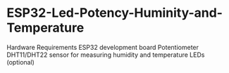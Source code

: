 # ESP32-Led-Potency-Huminity-and-Temperature
Hardware Requirements
ESP32 development board
Potentiometer
DHT11/DHT22 sensor for measuring humidity and temperature
LEDs (optional)

